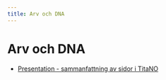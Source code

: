 ```yaml
---
title: Arv och DNA
---
```


# Arv och DNA

* [Presentation - sammanfattning av sidor i TitaNO](https://docs.google.com/presentation/d/136-z7xkg-7PGeDpXGHGfOyACbjVFnLtuK-gqttAlPZk/edit?usp=sharing)
